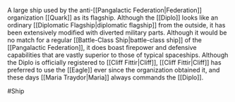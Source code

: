 A large ship used by the anti-<span class="political-bodies-places">[[Pangalactic Federation|Federation]]</span> organization <span class="miscellaneous">[[Quark]]</span> as its flagship.  Although the <span class="miscellaneous">[[Diplo]]</span> looks like an ordinary <span class="miscellaneous">[[Diplomatic Flagship|diplomatic flagship]]</span> from the outside, it has been extensively modified with diverted military parts.
Although it would be no match for a regular <span class="miscellaneous">[[Battle-Class Ship|battle-class ship]]</span> of the <span class="political-bodies-places">[[Pangalactic Federation]]</span>, it does boast firepower and defensive capabilities that are vastly superior to those of typical spaceships.
Although the Diplo is officially registered to <span class="people">[[Cliff Fittir|Cliff]]</span>, <span class="people">[[Cliff Fittir|Cliff]]</span> has preferred to use the <span class="miscellaneous">[[Eagle]]</span> ever since the organization obtained it, and these days <span class="people">[[Maria Traydor|Maria]]</span> always commands the <span class="miscellaneous">[[Diplo]]</span>.

#Ship
